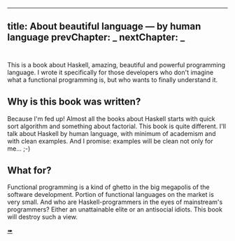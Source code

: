 ----
title: About beautiful language &mdash; by human language
prevChapter: _
nextChapter: _
----

<div style="padding-top: 10px;"></div>

This is a book about Haskell, amazing, beautiful and powerful programming language. I wrote it specifically for those developers who don't imagine what a functional programming is, but who wants to finally understand it.

## Why is this book was written?

Because I'm fed up! Almost all the books about Haskell starts with quick sort algorithm and something about factorial. This book is quite different. I'll talk about Haskell by human language, with minimum of academism and with clean examples. And I promise: examples will be clean not only for me... ;-)

## What for?

Functional programming is a kind of ghetto in the big megapolis of the software development. Portion of functional languages on the market is very small. And who are Haskell-programmers in the eyes of mainstream's programmers? Either an unattainable elite or an antisocial idiots. This book will destroy such a view.

<div id="begin_button">
<a href="/en/intro/index.html" title="So, let's begin...">&#10144;</a>
</div>
